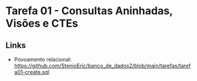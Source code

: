# Tarefa 01 - Consultas Aninhadas, Visões e CTEs

## Links 

- Povoamento relacional: https://github.com/StenioEric/banco_de_dados2/blob/main/tarefas/tarefa01-create.sql